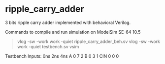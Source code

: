 # ripple_carry_adder

3 bits ripple carry adder implemented with behavioral Verilog.

Commands to compile and run simulation on ModelSim SE-64 10.5
>vlog -sw -work work -quiet ripple_carry_adder_beh.sv
>vlog -sw -work work -quiet testbench.sv
>vsim

Testbench Inputs:
      0ns   2ns   4ns
A     0     7     2
B     0     3     1
CIN   0     0     0
